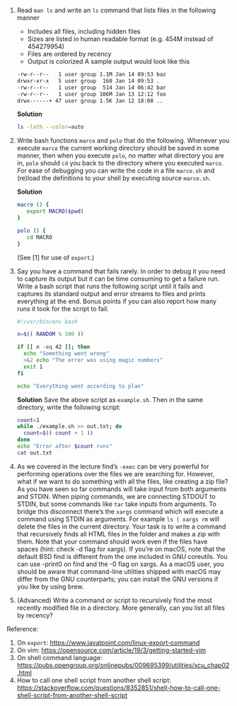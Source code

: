 1. Read `man ls` and write an `ls` command that lists files in the following manner
   - Includes all files, including hidden files
   - Sizes are listed in human readable format (e.g. 454M instead of 454279954)
   - Files are ordered by recency
   - Output is colorized
A sample output would look like this
   ```bash
   -rw-r--r--   1 user group 1.1M Jan 14 09:53 baz
   drwxr-xr-x   5 user group  160 Jan 14 09:53 .
   -rw-r--r--   1 user group  514 Jan 14 06:42 bar
   -rw-r--r--   1 user group 106M Jan 13 12:12 foo
   drwx------+ 47 user group 1.5K Jan 12 18:08 ..
   ```
   
   **Solution**
   ```bash
   ls -lath --color=auto
   ```
   
2. Write bash functions `marco` and `polo` that do the following. Whenever you execute `marco` the current working directory should be saved in some manner, then when you execute `polo`, no matter what directory you are in, `polo` should `cd` you back to the directory where you executed `marco`. For ease of debugging you can write the code in a file `marco.sh` and (re)load the definitions to your shell by executing source `marco.sh`.

   **Solution**
   ```bash
   macro () {
      export MACRO($pwd)
   }
   
   polo () {
      cd MACRO
   }
   ```
   (See [1] for use of `export`.)
   
3. Say you have a command that fails rarely. In order to debug it you need to capture its output but it can be time consuming to get a failure run. Write a bash script that runs the following script until it fails and captures its standard output and error streams to files and prints everything at the end. Bonus points if you can also report how many runs it took for the script to fail.
    ```bash
    #!/usr/bin/env bash

    n=$(( RANDOM % 100 ))

    if [[ n -eq 42 ]]; then
      echo "Something went wrong"
      >&2 echo "The error was using magic numbers"
      exit 1
    fi

    echo "Everything went according to plan"
    ```
    **Solution**
    Save the above script as `example.sh`. Then in the same directory, write the following script:
    ```bash
    count=1
    while ./example.sh >> out.txt; do
      count=$(( count + 1 ))
    done
    echo "Error after $count runs"
    cat out.txt
    ```
    
4. As we covered in the lecture find’s `-exec` can be very powerful for performing operations over the files we are searching for. However, what if we want to do something with all the files, like creating a zip file? As you have seen so far commands will take input from both arguments and STDIN. When piping commands, we are connecting STDOUT to STDIN, but some commands like `tar` take inputs from arguments. To bridge this disconnect there’s the `xargs` command which will execute a command using STDIN as arguments. For example `ls | xargs rm` will delete the files in the current directory.
  Your task is to write a command that recursively finds all HTML files in the folder and makes a zip with them. Note that your command should work even if the files have spaces (hint: check -d flag for xargs).
  If you’re on macOS, note that the default BSD find is different from the one included in GNU coreutils. You can use -print0 on find and the -0 flag on xargs. As a macOS user, you should be aware that command-line utilities shipped with macOS may differ from the GNU counterparts; you can install the GNU versions if you like by using brew.

5. (Advanced) Write a command or script to recursively find the most recently modified file in a directory. More generally, can you list all files by recency?

Reference:
1. On `export`: https://www.javatpoint.com/linux-export-command
2. On vim: https://opensource.com/article/19/3/getting-started-vim
3. On shell command language: https://pubs.opengroup.org/onlinepubs/009695399/utilities/xcu_chap02.html
4. How to call one shell script from another shell script: https://stackoverflow.com/questions/8352851/shell-how-to-call-one-shell-script-from-another-shell-script
